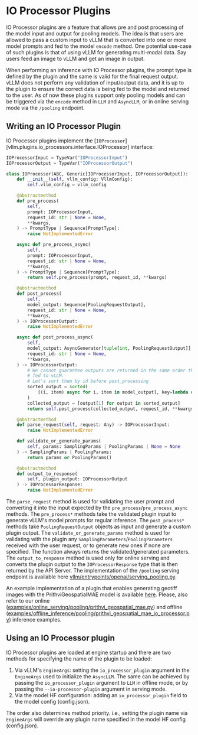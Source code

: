 # IO Processor Plugins

IO Processor plugins are a feature that allows pre and post processing of the model input and output for pooling models. The idea is that users are allowed to pass a custom input to vLLM that is converted into one or more model prompts and fed to the model `encode` method. One potential use-case of such plugins is that of using vLLM for generating multi-modal data. Say users feed an image to vLLM and get an image in output.

When performing an inference with IO Processor plugins, the prompt type is defined by the plugin and the same is valid for the final request output. vLLM does not perform any validation of input/output data, and it is up to the plugin to ensure the correct data is being fed to the model and returned to the user. As of now these plugins support only pooling models and can be triggered via the `encode` method in `LLM` and `AsyncLLM`, or in online serving mode via the `/pooling` endpoint.

## Writing an IO Processor Plugin

IO Processor plugins implement the [`IOProcessor`][vllm.plugins.io_processors.interface.IOProcessor] interface:

```python
IOProcessorInput = TypeVar("IOProcessorInput")
IOProcessorOutput = TypeVar("IOProcessorOutput")

class IOProcessor(ABC, Generic[IOProcessorInput, IOProcessorOutput]):
    def __init__(self, vllm_config: VllmConfig):
        self.vllm_config = vllm_config

    @abstractmethod
    def pre_process(
        self,
        prompt: IOProcessorInput,
        request_id: str | None = None,
        **kwargs,
    ) -> PromptType | Sequence[PromptType]:
        raise NotImplementedError

    async def pre_process_async(
        self,
        prompt: IOProcessorInput,
        request_id: str | None = None,
        **kwargs,
    ) -> PromptType | Sequence[PromptType]:
        return self.pre_process(prompt, request_id, **kwargs)

    @abstractmethod
    def post_process(
        self,
        model_output: Sequence[PoolingRequestOutput],
        request_id: str | None = None,
        **kwargs,
    ) -> IOProcessorOutput:
        raise NotImplementedError

    async def post_process_async(
        self,
        model_output: AsyncGenerator[tuple[int, PoolingRequestOutput]],
        request_id: str | None = None,
        **kwargs,
    ) -> IOProcessorOutput:
        # We cannot guarantee outputs are returned in the same order they were
        # fed to vLLM.
        # Let's sort them by id before post_processing
        sorted_output = sorted(
            [(i, item) async for i, item in model_output], key=lambda output: output[0]
        )
        collected_output = [output[1] for output in sorted_output]
        return self.post_process(collected_output, request_id, **kwargs)

    @abstractmethod
    def parse_request(self, request: Any) -> IOProcessorInput:
        raise NotImplementedError

    def validate_or_generate_params(
        self, params: SamplingParams | PoolingParams | None = None
    ) -> SamplingParams | PoolingParams:
        return params or PoolingParams()

    @abstractmethod
    def output_to_response(
        self, plugin_output: IOProcessorOutput
    ) -> IOProcessorResponse:
        raise NotImplementedError
```

The `parse_request` method is used for validating the user prompt and converting it into the input expected by the `pre_process`/`pre_process_async` methods.
The `pre_process*` methods take the validated plugin input to generate vLLM's model prompts for regular inference.
The `post_process*` methods take `PoolingRequestOutput` objects as input and generate a custom plugin output.
The `validate_or_generate_params` method is used for validating with the plugin any `SamplingParameters`/`PoolingParameters` received with the user request, or to generate new ones if none are specified. The function always returns the validated/generated parameters.
The `output_to_response` method is used only for online serving and converts the plugin output to the `IOProcessorResponse` type that is then returned by the API Server. The implementation of the `/pooling` serving endpoint is available here [vllm/entrypoints/openai/serving_pooling.py](../../vllm/entrypoints/openai/serving_pooling.py).

An example implementation of a plugin that enables generating geotiff images with the PrithviGeospatialMAE model is available [here](https://github.com/IBM/terratorch/tree/main/terratorch/vllm/plugins/segmentation). Please, also refer to our online ([examples/online_serving/pooling/prithvi_geospatial_mae.py](../../examples/online_serving/pooling/prithvi_geospatial_mae.py)) and offline ([examples/offline_inference/pooling/prithvi_geospatial_mae_io_processor.py](../../examples/offline_inference/pooling/prithvi_geospatial_mae_io_processor.py)) inference examples.

## Using an IO Processor plugin

IO Processor plugins are loaded at engine startup and there are two methods for specifying the name of the plugin to be loaded:

1. Via vLLM's `EngineArgs`: setting the `io_processor_plugin` argument in the `EngineArgs` used to initialize the `AsyncLLM`. The same can be achieved by passing the `io_processor_plugin` argument to `LLM` in offline mode, or by passing the `--io-processor-plugin` argument in serving mode.
2. Via the model HF configuration: adding an `io_processor_plugin` field to the model config (config.json).

The order also determines method priority. i.e., setting the plugin name via `EngineArgs` will override any plugin name specified in the model HF config (config.json).

